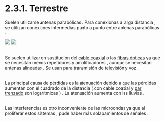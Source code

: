 # 2.3.1. Terrestre

Suelen utilizarse antenas parabólicas . Para conexionas a larga distancia , se utilizan conexiones intermedias punto a punto entre antenas parabólicas .

![](https://us.123rf.com/450wm/fotoruhrgebiet/fotoruhrgebiet1904/fotoruhrgebiet190400052/121968381-una-antena-parab%C3%B3lica-en-la-pared-de-una-casa-.jpg?ver=6) ![](https://noumaster.com/wp-content/uploads/2020/02/antena-parabolica.png)

\
Se suelen utilizar en sustitución del [cable coaxial](../../1.-medios-guiados/1.4.-cable-coaxial.md) o las [fibras ópticas](../../1.-medios-guiados/1.5.-fibra-optica.md) ya que se necesitan menos repetidores y amplificadores , aunque se necesitan antenas alineadas . Se usan para transmisión de televisión y voz .

\
La principal causa de pérdidas es la atenuación debido a que las pérdidas aumentan con el cuadrado de la distancia ( con cable coaxial y [par trenzado](../../1.-medios-guiados/1.3.-cable-de-par-trenzado.md) son logarítmicas ) . La atenuación aumenta con las lluvias .

\
Las interferencias es otro inconveniente de las microondas ya que al proliferar estos sistemas , pude haber más solapamientos de señales .
